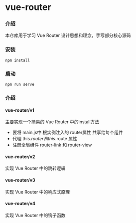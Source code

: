 # vue-router

### 介绍
本仓库用于学习 Vue Router 设计思想和理念，手写部分核心源码
### 安装
```
npm install
```
### 启动
```
npm run serve
``` 

### 介绍
#### vue-router/v1

主要实现一个简易的 Vue Router 中的install方法

- 要将 main.js中 根实例注入的 router属性 共享给每个组件
- 代理 this.$router 和 this.$route 属性
- 注册全局组件 router-link 和 router-view

#### vue-router/v2
实现 Vue Router 中的跳转逻辑

#### vue-router/v3
实现 Vue Router 中的响应式原理

#### vue-router/v4
实现 Vue Router 中的钩子函数